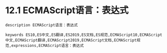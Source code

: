 # 12.1 ECMAScript语言：表达式

```
description ECMAScript语言：表达式
```
```
keywords ES10,ES中文,ES翻译,ES2019,ES文档,ES规范,ECMAScript10,ECMAScript中文,ECMAScript翻译,ECMAScript2019,ECMAScript文档,ECMAScript规范,expressions,ECMAScript语言：表达式
```
